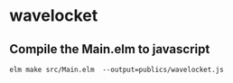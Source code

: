 # wavelocket

## Compile the Main.elm to javascript

```
elm make src/Main.elm  --output=publics/wavelocket.js
```

